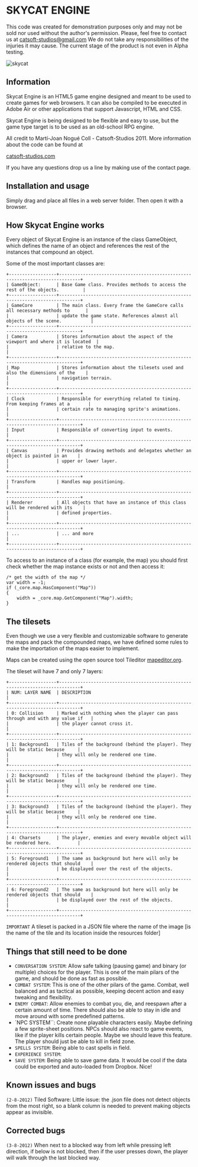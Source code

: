 SKYCAT ENGINE
=============

This code was created for demonstration purposes only and may not be sold nor used without the author's permission. Please, feel free to contact us at [catsoft-studios@gmail.com][2]
We do not take any responsibilities of the injuries it may cause. The current stage of the product is not even in Alpha testing.

![skycat](https://raw.github.com/Catsoft-Studios/Skycat/master/readme/skycat.png)

Information
-----------

Skycat Engine is an HTML5 game engine designed and meant to be used to create games for web
browsers. It can also be compiled to be executed in Adobe Air or other applications that support
Javascript, HTML and CSS.

Skycat Engine is being designed to be flexible and easy to use, but the game type target is to 
be used as an old-school RPG engine.

All credit to Martí-Joan Nogué Coll - Catsoft-Studios 2011.
More information about the code can be found at

[catsoft-studios.com][1]

If you have any questions drop us a line by making use of the contact page.

Installation and usage
----------------------

Simply drag and place all files in a web server folder. Then open it with a browser.

How Skycat Engine works
-----------------------

Every object of Skycat Engine is an instance of the class GameObject, which defines the name 
of an object and references the rest of the instances that compound an object.

Some of the most important classes are:

	+------------------+------------------------------------------------------------------------------+
	| GameObject:      | Base Game class. Provides methods to access the rest of the objects.         |
	+------------------+------------------------------------------------------------------------------+
	| GameCore         | The main class. Every frame the GameCore calls all necessary methods to      |
	|                  | update the game state. References almost all objects of the scene.           |
	+------------------+------------------------------------------------------------------------------+
	| Camera           | Stores information about the aspect of the viewport and where it is located  |
	|                  | relative to the map.                                                         |
	+------------------+------------------------------------------------------------------------------+
	| Map              | Stores information about the tilesets used and also the dimensions of the    |
	|                  | navigation terrain.                                                          |
	+------------------+------------------------------------------------------------------------------+
	| Clock            | Responsible for everything related to timing. From keeping frames at a       |
	|                  | certain rate to managing sprite's animations.                                |
	+------------------+------------------------------------------------------------------------------+
	| Input            | Responsible of converting input to events.                                   |
	+------------------+------------------------------------------------------------------------------+
	| Canvas           | Provides drawing methods and delegates whether an object is painted in an    |
	|                  | upper or lower layer.                                                        |
	+------------------+------------------------------------------------------------------------------+
	| Transform        | Handles map positioning.                                                     |
	+------------------+------------------------------------------------------------------------------+
	| Renderer         | All objects that have an instance of this class will be rendered with its    |
	|                  | defined properties.                                                          |
	+------------------+------------------------------------------------------------------------------+
	| ...              | ... and more                                                                 |
	+------------------+------------------------------------------------------------------------------+

To access to an instance of a class (for example, the map) you should first check whether the
map instance exists or not and then access it:

	/* get the width of the map */
 	var width = -1;
 	if (_core.map.HasComponent("Map")) 
 	{
     	width = _core.map.GetComponent("Map").width;
	}

The tilesets
------------

Even though we use a very flexible and customizable software to generate the maps and pack the 
compounded maps, we have defined some rules to make the importation of the maps easier to
implement.

Maps can be created using the open source tool Tileditor [mapeditor.org][3].

The tileset will have 7 and only 7 layers:

	+------------------+------------------------------------------------------------------------------+
	| NUM: LAYER NAME  | DESCRIPTION                                                                  |
	+------------------+------------------------------------------------------------------------------+
	| 0: Collision     | Marked with nothing when the player can pass through and with any value if   |
	|                  | the player cannot cross it.                                                  |
	+------------------+------------------------------------------------------------------------------+
	| 1: Background1   | Tiles of the background (behind the player). They will be static because     |
	|                  | they will only be rendered one time.                                         |
	+------------------+------------------------------------------------------------------------------+
	| 2: Background2   | Tiles of the background (behind the player). They will be static because     |
	|                  | they will only be rendered one time.                                         |
	+------------------+------------------------------------------------------------------------------+
	| 3: Background3   | Tiles of the background (behind the player). They will be static because     |
	|                  | they will only be rendered one time.                                         |
	+------------------+------------------------------------------------------------------------------+
	| 4: Charsets      | The player, enemies and every movable object will be rendered here.          |
	+------------------+------------------------------------------------------------------------------+
	| 5: Foreground1   | The same as background but here will only be rendered objects that should    |
	|                  | be displayed over the rest of the objects.                                   |
	+------------------+------------------------------------------------------------------------------+
	| 6: Foreground2   | The same as background but here will only be rendered objects that should    |
	|                  | be displayed over the rest of the objects.                                   |
	+------------------+------------------------------------------------------------------------------+

`IMPORTANT` A tileset is packed in a JSON file where the name of the image [is the name of the 
tile and its location inside the resources folder]


Things that still need to be done
---------------------------------

* `CONVERSATION SYSTEM`: Allow safe talking (pausing game) and binary (or multiple) choices for the
  player. This is one of the main pilars of the game, and should be done as fast as possible.
* `COMBAT SYSTEM`: This is one of the other pilars of the game. Combat, well balanced and as 
  tactical as possible, keeping decent action and easy tweaking and flexibility.
* `ENEMY COMBAT`: Allow enemies to combat you, die, and reespawn after a certain amount of time.
  There should also be able to stay in idle and move around with some predefined patterns.
* `NPC SYSTEM``: Create none playable characters easily. Maybe defining a few sprite-sheet
  positions. NPCs should also react to game events, like if the player kills certain people.
  Maybe we should leave this feature. The player should just be able to kill in field zone.
* `SPELLS SYSTEM`: Being able to cast spells in field.
* `EXPERIENCE SYSTEM`:
* `SAVE SYSTEM`: Being able to save game data. It would be cool if the data could be exported and
  auto-loaded from Dropbox. Nice!

Known issues and bugs
---------------------

`(2-8-2012)` Tiled Software: Little issue: the .json file does not detect objects from the
most right, so a blank column is needed to prevent making objects appear as invisible.

Corrected bugs
--------------

`(3-8-2012)` When next to a blocked way from left while pressing left direction, if below is not
blocked, then if the user presses down, the player will walk through the last blocked way.


[1]: http://catsoft-studios.com
[2]: mailto:catsoft.studios@gmail.com
[3]: http://mapeditor.org